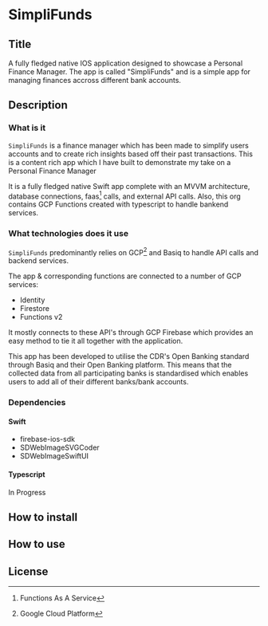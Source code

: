 # SimpliFunds
## Title
A fully fledged native IOS application designed to showcase a Personal Finance Manager.
The app is called "SimpliFunds" and is a simple app for managing finances accross different bank accounts.

## Description
### What is it
`SimpliFunds` is a finance manager which has been made to simplify users accounts and to create rich insights based off their past transactions. This is a content rich app which I have built to demonstrate my take on a Personal Finance Manager

It is a fully fledged native Swift app complete with an MVVM architecture, database connections, faas[^1] calls, and external API calls.
Also, this org contains GCP Functions created with typescript to handle bankend services.

### What technologies does it use
`SimpliFunds` predominantly relies on GCP[^2] and Basiq to handle API calls and backend services.

The app & corresponding functions are connected to a number of GCP services:
- Identity
- Firestore
- Functions v2

It mostly connects to these API's through GCP Firebase which provides an easy method to tie it all together with the application.

This app has been developed to utilise the CDR's Open Banking standard through Basiq and their Open Banking platform. This means that the collected data from all participating banks is standardised which enables users to add all of their different banks/bank accounts.

### Dependencies
#### Swift
- firebase-ios-sdk
- SDWebImageSVGCoder
- SDWebImageSwiftUI
#### Typescript
<span style="background-color: #FFF00">In Progress</span>

## How to install
## How to use
## License

[^1]: Functions As A Service
[^2]: Google Cloud Platform
